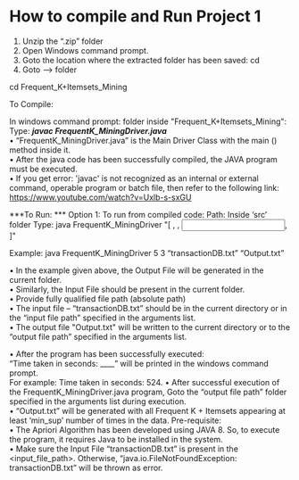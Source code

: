 # How to compile and Run Project 1

1.	Unzip the “.zip” folder
2.	Open Windows command prompt.
3.	Goto the location where the extracted folder  has been saved: 
			cd <path-extracted-folder>
4.	Goto -->  folder

cd Frequent_K+Itemsets_Mining

To Compile:

In windows command prompt: folder inside "Frequent_K+Itemsets_Mining": 
Type:		***javac FrequentK_MiningDriver.java*** </br>
•	“FrequentK_MiningDriver.java” is the Main Driver Class with the main () method inside it. </br>
•	After the java code has been successfully compiled, the JAVA program must be executed. </br>
•	If you get error: 'javac' is not recognized as an internal or external command, operable program or batch file, then refer to the following link: </br>
https://www.youtube.com/watch?v=Uxlb-s-sxGU </br>

***To Run: ***
Option 1: To run from compiled code:
Path: 	Inside ‘src’ folder
Type:	java FrequentK_MiningDriver "[ <min sup>, <k>, <input file path>, <output file path>]" </br>
 
Example: 	java FrequentK_MiningDriver 5 3 “transactionDB.txt” “Output.txt” </br>

•	In the example given above, the Output File will be generated in the current folder. </br>
•	Similarly, the Input File should be present in the current folder. </br>
•	Provide fully qualified file path (absolute path) </br>
•	The input file – “transactionDB.txt” should be in the current directory or in the “input file path” specified in the arguments list. </br>
•	The output file "Output.txt" will be written to the current directory or to the “output file path” specified in the arguments list. </br>


•	After the program has been successfully executed: 
</br>
“Time taken in seconds: ____” will be printed in the windows command prompt.
</br>
  For example: Time taken in seconds: 524.
•	After successful execution of the FrequentK_MiningDriver.java program, Goto the “output file path” folder specified in the arguments list during execution. </br>
•	“Output.txt” will be generated with all Frequent K + Itemsets appearing at least ‘min_sup’ number of times in the data.
Pre-requisite: </br>
•	The Apriori Algorithm has been developed using JAVA 8. So, to execute the program, it requires Java to be installed in the system. </br>
•	Make sure the Input File “transactionDB.txt” is present in the <input_file_path>. Otherwise, “java.io.FileNotFoundException: transactionDB.txt” will be thrown as error. </br>

